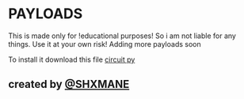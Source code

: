 # PAYLOADS

This is made only for !educational purposes! So i am not liable for any things. Use it at your own risk!
Adding more payloads soon

To install it download this file [circuit py](https://circuitpython.org/board/raspberry_pi_pico/)

## created by [@SHXMANE](https://discord.gg/q7mkDgfQ3f)

